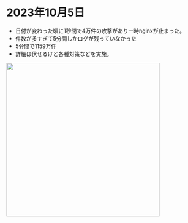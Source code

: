 # 2023年10月5日

- 日付が変わった頃に1秒間で4万件の攻撃があり一時nginxが止まった。
- 件数が多すぎて5分間しかログが残っていなかった
- 5分間で1159万件
- 詳細は伏せるけど各種対策などを実施。

<img src="https://t1.jpnkn.com/wp-content/uploads/2023/10/05222555/report.html.png" width="400">

